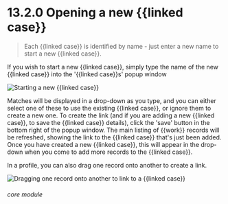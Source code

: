 # 13.2.0    Opening a new {{linked case}}

> Each {{linked case}} is identified by name - just enter a new name to start a new {{linked case}}. 

If you wish to start a new {{linked case}}, simply type the name of the new {{linked case}} into the '{{linked case}}s' popup window

![Starting a new {{linked case}}]({{imgpath}}95a.png)

Matches will be displayed in a drop-down as you type, and you can either select one of these to use the existing {{linked case}}, or ignore them to create a new one. To create the link (and if you are adding a new {{linked case}}, to save the {{linked case}} details), click the 'save' button in the bottom right of the popup window. The main listing of {{work}} records will be refreshed, showing the link to the {{linked case}} that's just been added. Once you have created a new {{linked case}}, this will appear in the drop-down when you come to add more records to the {{linked case}}.

In a profile, you can also drag one record onto another to create a link.

![Dragging one record onto another to link to a {{linked case}}]({{imgpath}}95b.png) 

###### core module

